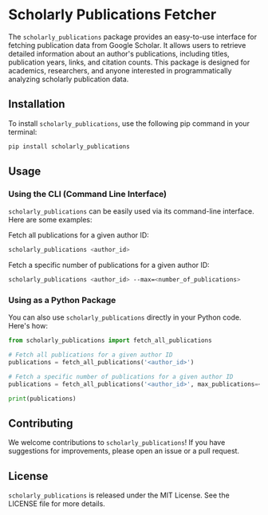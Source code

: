 # Scholarly Publications Fetcher

The `scholarly_publications` package provides an easy-to-use interface for fetching publication data from Google Scholar. It allows users to retrieve detailed information about an author's publications, including titles, publication years, links, and citation counts. This package is designed for academics, researchers, and anyone interested in programmatically analyzing scholarly publication data.

## Installation

To install `scholarly_publications`, use the following pip command in your terminal:

```bash
pip install scholarly_publications
```

## Usage

### Using the CLI (Command Line Interface)

`scholarly_publications` can be easily used via its command-line interface. Here are some examples:

Fetch all publications for a given author ID:
```bash
scholarly_publications <author_id>
```

Fetch a specific number of publications for a given author ID:
```bash
scholarly_publications <author_id> --max=<number_of_publications>
```

### Using as a Python Package

You can also use `scholarly_publications` directly in your Python code. Here's how:

```python
from scholarly_publications import fetch_all_publications

# Fetch all publications for a given author ID
publications = fetch_all_publications('<author_id>')

# Fetch a specific number of publications for a given author ID
publications = fetch_all_publications('<author_id>', max_publications=<number_of_publications>)

print(publications)
```

## Contributing

We welcome contributions to `scholarly_publications`! If you have suggestions for improvements, please open an issue or a pull request.

## License

`scholarly_publications` is released under the MIT License. See the LICENSE file for more details.